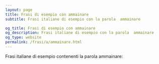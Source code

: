 ```yaml
---
layout: page
title: Frasi di esempio con ammainare 
subtitle: Frasi italiane di esempio con la parola  ammainare

og_title: Frasi di esempio con ammainare 
og_description: Frasi italiane di esempio con la parola  ammainare
og_type: website
permalink: /frasi/a/ammainare.html
---
```


Frasi italiane di esempio contenenti la parola ammainare:



